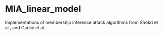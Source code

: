 # MIA_linear_model

Implementations of membership inference attack algorithms from Shokri et al., and Carlini et al.
